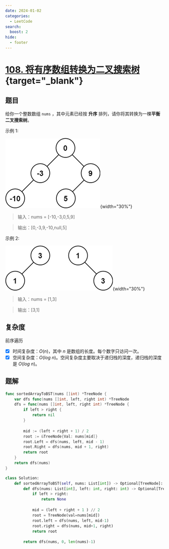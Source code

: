 ```yaml
---
date: 2024-01-02
categories:
  - LeetCode
search:
  boost: 2
hide:
  - footer
---
```


# [108. 将有序数组转换为二叉搜索树](https://leetcode.cn/problems/validate-binary-search-tree){target="_blank"}

## 题目

给你一个整数数组 `nums` ，其中元素已经按 **升序** 排列，请你将其转换为一棵**平衡二叉搜索树**。

示例 1:

![](../assets/img/leetcode/108_1.jpeg){width="30%"}

> 输入：nums = [-10,-3,0,5,9]

> 输出：[0,-3,9,-10,null,5]

示例 2:

![](../assets/img/leetcode/108_2.jpeg){width="30%"}

> 输入：nums = [1,3]

> 输出：[3,1]

## 复杂度

前序遍历

- [x] 时间复杂度：$O(n)$，其中 $n$ 是数组的长度。每个数字只访问一次。
- [x] 空间复杂度：$O(log\ n)$。空间复杂度主要取决于递归栈的深度，递归栈的深度是 $O(log\ n)$。

## 题解

```go title="Go"
func sortedArrayToBST(nums []int) *TreeNode {
    var dfs func(nums []int, left, right int) *TreeNode
    dfs = func(nums []int, left, right int) *TreeNode {
        if left > right {
            return nil
        }

        mid := (left + right + 1) / 2
        root := &TreeNode{Val: nums[mid]}
        root.Left = dfs(nums, left, mid - 1)
        root.Right = dfs(nums, mid + 1, right)
        return root
    }
    return dfs(nums)
}
```

```python title="Python"
class Solution:
    def sortedArrayToBST(self, nums: List[int]) -> Optional[TreeNode]:
        def dfs(nums: List[int], left: int, right: int) -> Optional[TreeNode]:
            if left > right:
                return None

            mid = (left + right + 1 ) // 2
            root = TreeNode(val=nums[mid])
            root.left = dfs(nums, left, mid-1)
            root.right = dfs(nums, mid+1, right)
            return root

        return dfs(nums, 0, len(nums)-1)
```
